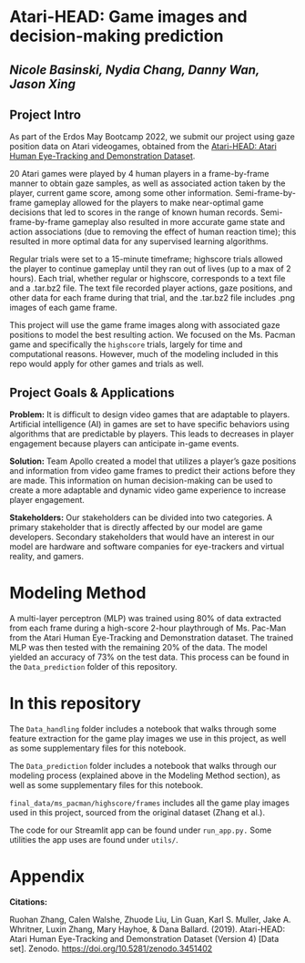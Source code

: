 # Atari-HEAD: Game images and decision-making prediction
## *Nicole Basinski, Nydia Chang, Danny Wan, Jason Xing*

## Project Intro

As part of the Erdos May Bootcamp 2022, we submit our project using gaze position data on Atari videogames, obtained from the [Atari-HEAD: Atari Human Eye-Tracking and Demonstration Dataset](https://zenodo.org/record/3451402#.YpEEB5PML0r).

20 Atari games were played by 4 human players in a frame-by-frame manner to obtain gaze samples, as well as associated action taken by the player, current game score, among some other information. Semi-frame-by-frame gameplay allowed for the players to make near-optimal game decisions that led to scores in the range of known human records. Semi-frame-by-frame gameplay also resulted in more accurate game state and action associations (due to removing the effect of human reaction time); this resulted in more optimal data for any supervised learning algorithms.

Regular trials were set to a 15-minute timeframe; highscore trials allowed the player to continue gameplay until they ran out of lives (up to a max of 2 hours). Each trial, whether regular or highscore, corresponds to a text file and a .tar.bz2 file. The text file recorded player actions, gaze positions, and other data for each frame during that trial, and the .tar.bz2 file includes .png images of each game frame.

This project will use the game frame images along with associated gaze positions to model the best resulting action. We focused on the Ms. Pacman game and specifically the `highscore` trials, largely for time and computational reasons. However, much of the modeling included in this repo would apply for other games and trials as well.

## Project Goals & Applications
**Problem:** It is difficult to design video games that are adaptable to players. Artificial intelligence (AI) in games are set to have specific behaviors using algorithms that are predictable by players. This leads to decreases in player engagement because players can anticipate in-game events.

**Solution:** Team Apollo created a model that utilizes a player’s gaze positions and information from video game frames to predict their actions before they are made. This information on human decision-making can be used to create a more adaptable and dynamic video game experience to increase player engagement.

**Stakeholders:** Our stakeholders can be divided into two categories. A primary stakeholder that is directly affected by our model are game developers. Secondary stakeholders that would have an interest in our model are hardware and software companies for eye-trackers and virtual reality, and gamers.

# Modeling Method
A multi-layer perceptron (MLP) was trained using 80% of data extracted from each frame during a high-score 2-hour playthrough of Ms. Pac-Man from the Atari Human Eye-Tracking and Demonstration dataset. The trained MLP was then tested with the remaining 20% of the data. The model yielded an accuracy of 73% on the test data. This process can be found in the `Data_prediction` folder of this repository.

# In this repository
The `Data_handling` folder includes a notebook that walks through some feature extraction for the game play images we use in this project, as well as some supplementary files for this notebook.

The `Data_prediction` folder includes a notebook that walks through our modeling process (explained above in the Modeling Method section), as well as some supplementary files for this notebook.

`final_data/ms_pacman/highscore/frames` includes all the game play images used in this project, sourced from the original dataset (Zhang et al.).

The code for our Streamlit app can be found under `run_app.py.` Some utilities the app uses are found under `utils/`.


# Appendix
**Citations:**

Ruohan Zhang, Calen Walshe, Zhuode Liu, Lin Guan, Karl S. Muller, Jake A. Whritner, Luxin Zhang, Mary Hayhoe, & Dana Ballard. (2019). Atari-HEAD: Atari Human Eye-Tracking and Demonstration Dataset (Version 4) [Data set]. Zenodo. https://doi.org/10.5281/zenodo.3451402
